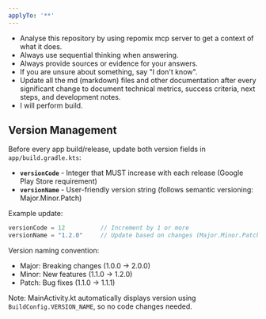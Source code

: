 ```yaml
---
applyTo: '**'
---
```

- Analyse this repository by using repomix mcp server to get a context of what it does.
- Always use sequential thinking when answering.
- Always provide sources or evidence for your answers.
- If you are unsure about something, say "I don't know".
- Update all the md (markdown) files and other documentation after every significant change to document technical metrics, success criteria, next steps, and development notes.
- I will perform build.

## Version Management
Before every app build/release, update both version fields in `app/build.gradle.kts`:
- **`versionCode`** - Integer that MUST increase with each release (Google Play Store requirement)
- **`versionName`** - User-friendly version string (follows semantic versioning: Major.Minor.Patch)

Example update:
```kotlin
versionCode = 12          // Increment by 1 or more
versionName = "1.2.0"     // Update based on changes (Major.Minor.Patch)
```

Version naming convention:
- Major: Breaking changes (1.0.0 → 2.0.0)
- Minor: New features (1.1.0 → 1.2.0) 
- Patch: Bug fixes (1.1.0 → 1.1.1)

Note: MainActivity.kt automatically displays version using `BuildConfig.VERSION_NAME`, so no code changes needed.